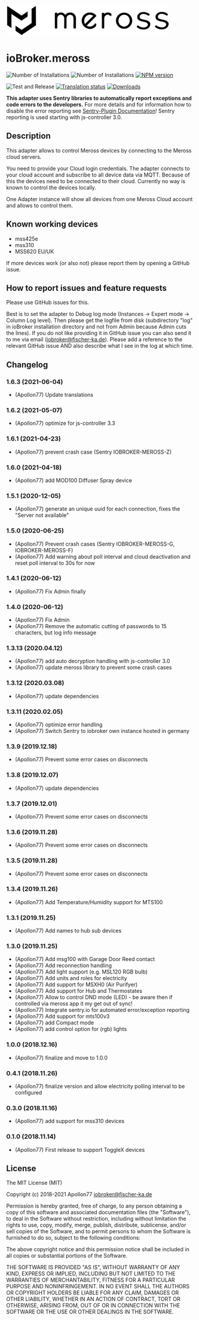 ![Logo](admin/meross-logo.png)
# ioBroker.meross

![Number of Installations](http://iobroker.live/badges/meross-installed.svg) 
![Number of Installations](http://iobroker.live/badges/meross-stable.svg)
[![NPM version](http://img.shields.io/npm/v/iobroker.meross.svg)](https://www.npmjs.com/package/iobroker.meross)

![Test and Release](https://github.com/Apollon77/iobroker.meross/workflows/Test%20and%20Release/badge.svg)
[![Translation status](https://weblate.iobroker.net/widgets/adapters/-/meross/svg-badge.svg)](https://weblate.iobroker.net/engage/adapters/?utm_source=widget)
[![Downloads](https://img.shields.io/npm/dm/iobroker.meross.svg)](https://www.npmjs.com/package/iobroker.meross)

**This adapter uses Sentry libraries to automatically report exceptions and code errors to the developers.** For more details and for information how to disable the error reporting see [Sentry-Plugin Documentation](https://github.com/ioBroker/plugin-sentry#plugin-sentry)! Sentry reporting is used starting with js-controller 3.0.

## Description
This adapter allows to control Meross devices by connecting to the Meross cloud servers.

You need to provide your Cloud login credentials. The adapter connects to your cloud account and subscribe to all device data via MQTT. Because of this the devices need to be connected to their cloud. Currently no way is known to control the devices locally.

One Adapter instance will show all devices from one Meross Cloud account and allows to control them.

## Known working devices
* mss425e
* mss310
* MSS620 EU/UK


If more devices work (or also not) please report them by opening a GitHub issue.

## How to report issues and feature requests

Please use GitHub issues for this.

Best is to set the adapter to Debug log mode (Instances -> Expert mode -> Column Log level). Then please get the logfile from disk (subdirectory "log" in ioBroker installation directory and not from Admin because Admin cuts the lines). If you do not like providing it in GitHub issue you can also send it to me via email (iobroker@fischer-ka.de). Please add a reference to the relevant GitHub issue AND also describe what I see in the log at which time.

## Changelog

### 1.6.3 (2021-06-04)
* (Apollon77) Update translations

### 1.6.2 (2021-05-07)
* (Apollon77) optimize for js-controller 3.3

### 1.6.1 (2021-04-23)
* (Apollon77) prevent crash case (Sentry IOBROKER-MEROSS-Z)

### 1.6.0 (2021-04-18)
* (Apollon77) add MOD100 Diffuser Spray device

### 1.5.1 (2020-12-05)
* (Apollon77) generate an unique uuid for each connection, fixes the "Server not available"

### 1.5.0 (2020-06-25)
* (Apollon77) Prevent crash cases (Sentry IOBROKER-MEROSS-G, IOBROKER-MEROSS-F)
* (Apollon77) Add warning about poll interval and cloud deactivation and reset poll interval to 30s for now

### 1.4.1 (2020-06-12)
* (Apollon77) Fix Admin finally

### 1.4.0 (2020-06-12)
* (Apollon77) Fix Admin
* (Apollon77) Remove the automatic cutting of passwords to 15 characters, but log info message

### 1.3.13 (2020.04.12)
* (Apollon77) add auto decryption handling with js-controller 3.0
* (Apollon77) update meross library to prevent some crash cases

### 1.3.12 (2020.03.08)
* (Apollon77) update dependencies

### 1.3.11 (2020.02.05)
* (Apollon77) optimize error handling
* (Apollon77) Switch Sentry to iobroker own instance hosted in germany

### 1.3.9 (2019.12.18)
* (Apollon77) Prevent some error cases on disconnects

### 1.3.8 (2019.12.07)
* (Apollon77) update dependencies

### 1.3.7 (2019.12.01)
* (Apollon77) Prevent some error cases on disconnects

### 1.3.6 (2019.11.28)
* (Apollon77) Prevent some error cases on disconnects

### 1.3.5 (2019.11.28)
* (Apollon77) Prevent some error cases on disconnects

### 1.3.4 (2019.11.26)
* (Apollon77) Add Temperature/Humidity support for MTS100

### 1.3.1 (2019.11.25)
* (Apollon77) Add names to hub sub devices

### 1.3.0 (2019.11.25)
* (Apollon77) Add msg100 with Garage Door Reed contact
* (Apollon77) Add reconnection handling
* (Apollon77) Add light support (e.g. MSL120 RGB bulb)
* (Apollon77) Add units and roles for electricity
* (Apollon77) Add support for MSXH0 (Air Purifyer)
* (Apollon77) Add support for Hub and Thermostates
* (Apollon77) Allow to control DND mode (LED) - be aware then if controlled via meross app it my get out of sync!
* (Apollon77) Integrate sentry.io for automated error/exception reporting
* (Apollon77) Add support for mts100v3
* (Apollon77) add Compact mode
* (Apollon77) add control option for (rgb) lights

### 1.0.0 (2018.12.16)
* (Apollon77) finalize and move to 1.0.0

### 0.4.1 (2018.11.26)
* (Apollon77) finalize version and allow electricity polling interval to be configured

### 0.3.0 (2018.11.16)
* (Apollon77) add support for mss310 devices

### 0.1.0 (2018.11.14)
* (Apollon77) First release to support ToggleX devices

## License
The MIT License (MIT)

Copyright (c) 2018-2021 Apollon77 <iobroker@fischer-ka.de>

Permission is hereby granted, free of charge, to any person obtaining a copy
of this software and associated documentation files (the "Software"), to deal
in the Software without restriction, including without limitation the rights
to use, copy, modify, merge, publish, distribute, sublicense, and/or sell
copies of the Software, and to permit persons to whom the Software is
furnished to do so, subject to the following conditions:

The above copyright notice and this permission notice shall be included in
all copies or substantial portions of the Software.

THE SOFTWARE IS PROVIDED "AS IS", WITHOUT WARRANTY OF ANY KIND, EXPRESS OR
IMPLIED, INCLUDING BUT NOT LIMITED TO THE WARRANTIES OF MERCHANTABILITY,
FITNESS FOR A PARTICULAR PURPOSE AND NONINFRINGEMENT. IN NO EVENT SHALL THE
AUTHORS OR COPYRIGHT HOLDERS BE LIABLE FOR ANY CLAIM, DAMAGES OR OTHER
LIABILITY, WHETHER IN AN ACTION OF CONTRACT, TORT OR OTHERWISE, ARISING FROM,
OUT OF OR IN CONNECTION WITH THE SOFTWARE OR THE USE OR OTHER DEALINGS IN
THE SOFTWARE.
